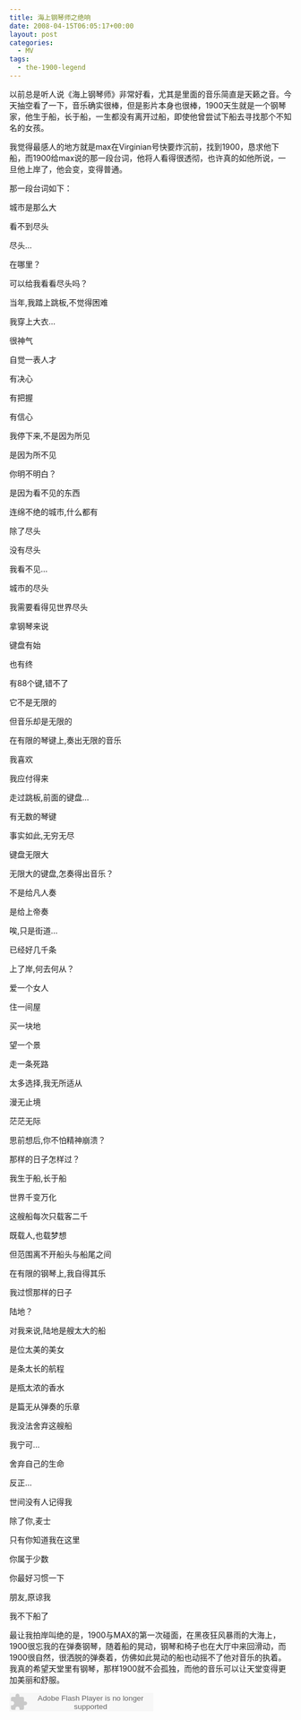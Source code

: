 ```yaml
---
title: 海上钢琴师之绝响
date: 2008-04-15T06:05:17+00:00
layout: post
categories:
  - MV
tags:
  - the-1900-legend
---
```


以前总是听人说《海上钢琴师》非常好看，尤其是里面的音乐简直是天籁之音。今天抽空看了一下，音乐确实很棒，但是影片本身也很棒，1900天生就是一个钢琴家，他生于船，长于船，一生都没有离开过船，即使他曾尝试下船去寻找那个不知名的女孩。

我觉得最感人的地方就是max在Virginian号快要炸沉前，找到1900，恳求他下船，而1900给max说的那一段台词，他将人看得很透彻，也许真的如他所说，一旦他上岸了，他会变，变得普通。

那一段台词如下：

城市是那么大

看不到尽头

尽头…

在哪里？

可以给我看看尽头吗？

当年,我踏上跳板,不觉得困难
<!--more-->
我穿上大衣…

很神气

自觉一表人才

有决心

有把握

有信心

我停下来,不是因为所见

是因为所不见

你明不明白？

是因为看不见的东西

连绵不绝的城市,什么都有

除了尽头

没有尽头

我看不见…

城市的尽头

我需要看得见世界尽头

拿钢琴来说

键盘有始

也有终

有88个键,错不了

它不是无限的

但音乐却是无限的

在有限的琴键上,奏出无限的音乐

我喜欢

我应付得来

走过跳板,前面的键盘…

有无数的琴键

事实如此,无穷无尽

键盘无限大

无限大的键盘,怎奏得出音乐？

不是给凡人奏

是给上帝奏

唉,只是街道…

已经好几千条

上了岸,何去何从？

爱一个女人

住一间屋

买一块地

望一个景

走一条死路

太多选择,我无所适从

漫无止境

茫茫无际

思前想后,你不怕精神崩溃？

那样的日子怎样过？

我生于船,长于船

世界千变万化

这艘船每次只载客二千

既载人,也载梦想

但范围离不开船头与船尾之间

在有限的钢琴上,我自得其乐

我过惯那样的日子

陆地？

对我来说,陆地是艘太大的船

是位太美的美女

是条太长的航程

是瓶太浓的香水

是篇无从弹奏的乐章

我没法舍弃这艘船

我宁可…

舍弃自己的生命

反正…

世间没有人记得我

除了你,麦士

只有你知道我在这里

你属于少数

你最好习惯一下

朋友,原谅我

我不下船了

最让我拍岸叫绝的是，1900与MAX的第一次碰面，在黑夜狂风暴雨的大海上，1900很忘我的在弹奏钢琴，随着船的晃动，钢琴和椅子也在大厅中来回滑动，而1900很自然，很洒脱的弹奏着，仿佛如此晃动的船也动摇不了他对音乐的执着。我真的希望天堂里有钢琴，那样1900就不会孤独，而他的音乐可以让天堂变得更加美丽和舒服。

<embed src="http://www.xiami.com/widget/16034005_2125324/singlePlayer.swf" type="application/x-shockwave-flash" width="257" height="33" wmode="transparent"></embed>
